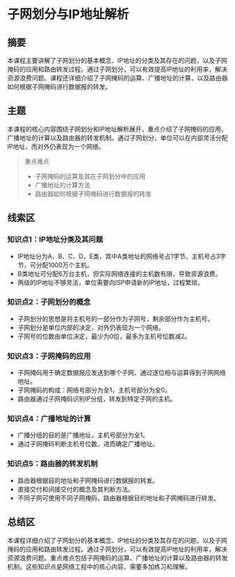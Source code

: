# 子网划分与IP地址解析

## 摘要

本课程主要讲解了子网划分的基本概念、IP地址的分类及其存在的问题，以及子网掩码的应用和路由转发过程。通过子网划分，可以有效提高IP地址的利用率，解决资源浪费问题。课程还详细介绍了子网掩码的运算、广播地址的计算，以及路由器如何根据子网掩码进行数据报的转发。

## 主题

本课程的核心内容围绕子网划分和IP地址解析展开，重点介绍了子网掩码的应用、广播地址的计算以及路由器的转发机制。通过子网划分，单位可以在内部灵活分配IP地址，而对外仍表现为一个网络。

> 重点难点
>
> - 子网掩码的运算及其在子网划分中的应用
> - 广播地址的计算方法
> - 路由器如何根据子网掩码进行数据报的转发

## 线索区

### 知识点1：IP地址分类及其问题
- IP地址分为A、B、C、D、E类，其中A类地址的网络号占1字节，主机号占3字节，可分配1000万个主机。
- B类地址可分配6万台主机，但实际网络连接的主机数有限，导致资源浪费。
- 两级的IP地址不够灵活，单位需要向ISP申请新的IP地址，过程繁琐。

### 知识点2：子网划分的概念
- 子网划分的思想是将主机号的一部分作为子网号，剩余部分作为主机号。
- 子网划分是单位内部的决定，对外仍表现为一个网络。
- 子网号的位数由单位决定，最少为0位，最多为主机号位数减2。

### 知识点3：子网掩码的应用
- 子网掩码用于确定数据报应发送到哪个子网，通过逐位相与运算得到子网网络地址。
- 子网掩码的构成：网络号部分为全1，主机号部分为全0。
- 路由器通过子网掩码识别IP分组，转发到特定子网的主机。

### 知识点4：广播地址的计算
- 广播分组的目的是广播地址，主机号部分为全1。
- 通过子网掩码判断主机号位数，进而确定广播地址。

### 知识点5：路由器的转发机制
- 路由器根据目的地址和子网掩码进行数据报的转发。
- 直接交付和间接交付的概念及其判断方法。
- 不同子网可使用不同子网掩码，路由器根据目的地址和子网掩码进行转发。

## 总结区

本课程详细介绍了子网划分的基本概念、IP地址的分类及其存在的问题，以及子网掩码的应用和路由转发过程。通过子网划分，可以有效提高IP地址的利用率，解决资源浪费问题。重点难点包括子网掩码的运算、广播地址的计算以及路由器的转发机制。这些知识点是网络工程中的核心内容，需要多加练习和理解。